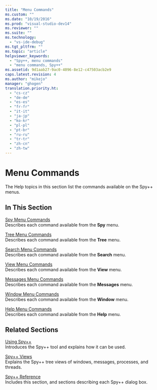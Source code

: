 ```yaml
---
title: "Menu Commands"
ms.custom: ""
ms.date: "10/19/2016"
ms.prod: "visual-studio-dev14"
ms.reviewer: ""
ms.suite: ""
ms.technology: 
  - "vs-ide-debug"
ms.tgt_pltfrm: ""
ms.topic: "article"
helpviewer_keywords: 
  - "Spy++, menu commands"
  - "menu commands, Spy++"
ms.assetid: 9d1aab27-9ac0-4096-8e12-c47503acb2e9
caps.latest.revision: 4
ms.author: "mikejo"
manager: "ghogen"
translation.priority.ht: 
  - "cs-cz"
  - "de-de"
  - "es-es"
  - "fr-fr"
  - "it-it"
  - "ja-jp"
  - "ko-kr"
  - "pl-pl"
  - "pt-br"
  - "ru-ru"
  - "tr-tr"
  - "zh-cn"
  - "zh-tw"
---
```

# Menu Commands
The Help topics in this section list the commands available on the Spy++ menus.  
  
## In This Section  
 [Spy Menu Commands](../debugger/spy-menu-commands.md)  
 Describes each command available from the **Spy** menu.  
  
 [Tree Menu Commands](../debugger/tree-menu-commands.md)  
 Describes each command available from the **Tree** menu.  
  
 [Search Menu Commands](../debugger/search-menu-commands.md)  
 Describes each command available from the **Search** menu.  
  
 [View Menu Commands](../debugger/view-menu-commands.md)  
 Describes each command available from the **View** menu.  
  
 [Messages Menu Commands](../debugger/messages-menu-commands.md)  
 Describes each command available from the **Messages** menu.  
  
 [Window Menu Commands](../debugger/window-menu-commands.md)  
 Describes each command available from the **Window** menu.  
  
 [Help Menu Commands](../debugger/help-menu-commands.md)  
 Describes each command available from the **Help** menu.  
  
## Related Sections  
 [Using Spy++](../debugger/using-spy--.md)  
 Introduces the Spy++ tool and explains how it can be used.  
  
 [Spy++ Views](../debugger/spy---views.md)  
 Explains the Spy++ tree views of windows, messages, processes, and threads.  
  
 [Spy++ Reference](../debugger/spy---reference.md)  
 Includes this section, and sections describing each Spy++ dialog box.